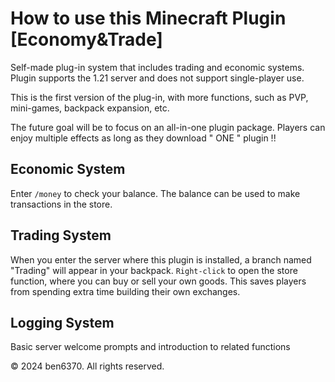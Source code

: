 # How to use this Minecraft Plugin [Economy&Trade]
Self-made plug-in system that includes trading and economic systems.
Plugin supports the 1.21 server and does not support single-player use.
<p>This is the first version of the plug-in, with more functions, such as PVP, mini-games, backpack expansion, etc. 
</p><p>The future goal will be to focus on an all-in-one plugin package. Players can enjoy multiple effects as long as they download " ONE " plugin !!</p>

<h2>Economic System</h2>
<p>Enter <code>/money</code> to check your balance. The balance can be used to make transactions in the store.</p>

<h2>Trading System</h2>
<p>When you enter the server where this plugin is installed, a branch named "Trading" will appear in your backpack. <code>Right-click</code>  to open the store function, where you can buy or sell your own goods. This saves players from spending extra time building their own exchanges.</p>

<h2>Logging System</h2>
<p>Basic server welcome prompts and introduction to related functions</p>

<p>&copy; 2024 ben6370. All rights reserved.</p>
